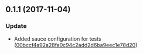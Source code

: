 <a name="0.1.1"></a>
## 0.1.1 (2017-11-04)


### Update

* Added sauce configuration for tests ([00bccf4a92a28fa0c94c2add2d6ba9eec1e78d20](https://github.com/advanced-rest-client/arc-project-selector/commit/00bccf4a92a28fa0c94c2add2d6ba9eec1e78d20))



